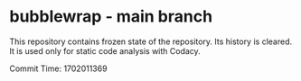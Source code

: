 # bubblewrap - main branch

This repository contains frozen state of the repository.
Its history is cleared. It is used only for static code
analysis with Codacy.

Commit Time: 1702011369